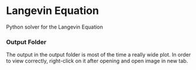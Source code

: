 # Langevin Equation
Python solver for the Langevin Equation
### Output Folder
The output in the output folder is most of the time a really wide plot. In order to view correctly, right-click on it after opening and open image in new tab.
